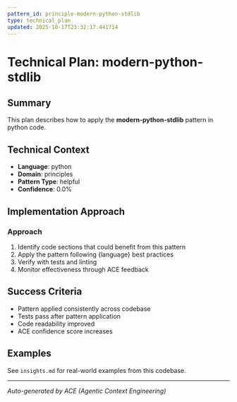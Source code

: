 ```yaml
---
pattern_id: principle-modern-python-stdlib
type: technical_plan
updated: 2025-10-17T23:32:17.441714
---
```

# Technical Plan: modern-python-stdlib

## Summary

This plan describes how to apply the **modern-python-stdlib** pattern in python code.

## Technical Context

- **Language**: python
- **Domain**: principles
- **Pattern Type**: helpful
- **Confidence**: 0.0%

## Implementation Approach

### Approach

1. Identify code sections that could benefit from this pattern
2. Apply the pattern following {language} best practices
3. Verify with tests and linting
4. Monitor effectiveness through ACE feedback

## Success Criteria

- Pattern applied consistently across codebase
- Tests pass after pattern application
- Code readability improved
- ACE confidence score increases

## Examples

See `insights.md` for real-world examples from this codebase.

---

*Auto-generated by ACE (Agentic Context Engineering)*
